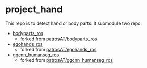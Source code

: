 # project_hand
This repo is to detect hand or body parts. It submodule two repo:
- [bodyparts_ros](https://github.com/DiaboloKiat/bodyparts_ros)
    - forked from [patrosAT/bodyparts_ros](https://github.com/patrosAT/bodyparts_ros)
- [egohands_ros](https://github.com/DiaboloKiat/egohands_ros)
    - forked from [patrosAT/egohands_ros](https://github.com/patrosAT/egohands_ros)
- [ggcnn_humanseg_ros](https://github.com/DiaboloKiat/ggcnn_humanseg_ros)
    - forked from [patrosAT/ggcnn_humanseg_ros](https://github.com/patrosAT/ggcnn_humanseg_ros)






